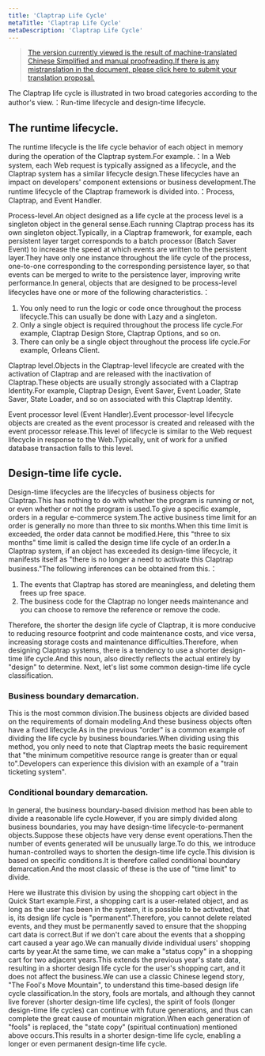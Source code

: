 ```yaml
---
title: 'Claptrap Life Cycle'
metaTitle: 'Claptrap Life Cycle'
metaDescription: 'Claptrap Life Cycle'
---
```


> [The version currently viewed is the result of machine-translated Chinese Simplified and manual proofreading.If there is any mistranslation in the document, please click here to submit your translation proposal.](https://crwd.in/newbeclaptrap)

The Claptrap life cycle is illustrated in two broad categories according to the author's view.：Run-time lifecycle and design-time lifecycle.

## The runtime lifecycle.

The runtime lifecycle is the life cycle behavior of each object in memory during the operation of the Claptrap system.For example.：In a Web system, each Web request is typically assigned as a lifecycle, and the Claptrap system has a similar lifecycle design.These lifecycles have an impact on developers' component extensions or business development.The runtime lifecycle of the Claptrap framework is divided into.：Process, Claptrap, and Event Handler.

Process-level.An object designed as a life cycle at the process level is a singleton object in the general sense.Each running Claptrap process has its own singleton object.Typically, in a Claptrap framework, for example, each persistent layer target corresponds to a batch processor (Batch Saver Event) to increase the speed at which events are written to the persistent layer.They have only one instance throughout the life cycle of the process, one-to-one corresponding to the corresponding persistence layer, so that events can be merged to write to the persistence layer, improving write performance.In general, objects that are designed to be process-level lifecycles have one or more of the following characteristics.：

1. You only need to run the logic or code once throughout the process lifecycle.This can usually be done with Lazy and a singleton.
2. Only a single object is required throughout the process life cycle.For example, Claptrap Design Store, Claptrap Options, and so on.
3. There can only be a single object throughout the process life cycle.For example, Orleans Client.

Claptrap level.Objects in the Claptrap-level lifecycle are created with the activation of Claptrap and are released with the inactivation of Claptrap.These objects are usually strongly associated with a Claptrap Identity.For example, Claptrap Design, Event Saver, Event Loader, State Saver, State Loader, and so on associated with this Claptrap Identity.

Event processor level (Event Handler).Event processor-level lifecycle objects are created as the event processor is created and released with the event processor release.This level of lifecycle is similar to the Web request lifecycle in response to the Web.Typically, unit of work for a unified database transaction falls to this level.

## Design-time life cycle.

Design-time lifecycles are the lifecycles of business objects for Claptrap.This has nothing to do with whether the program is running or not, or even whether or not the program is used.To give a specific example, orders in a regular e-commerce system.The active business time limit for an order is generally no more than three to six months.When this time limit is exceeded, the order data cannot be modified.Here, this "three to six months" time limit is called the design time life cycle of an order.In a Claptrap system, if an object has exceeded its design-time lifecycle, it manifests itself as "there is no longer a need to activate this Claptrap business."The following inferences can be obtained from this.：

1. The events that Claptrap has stored are meaningless, and deleting them frees up free space.
2. The business code for the Claptrap no longer needs maintenance and you can choose to remove the reference or remove the code.

Therefore, the shorter the design life cycle of Claptrap, it is more conducive to reducing resource footprint and code maintenance costs, and vice versa, increasing storage costs and maintenance difficulties.Therefore, when designing Claptrap systems, there is a tendency to use a shorter design-time life cycle.And this noun, also directly reflects the actual entirely by "design" to determine. Next, let's list some common design-time life cycle classification.

### Business boundary demarcation.

This is the most common division.The business objects are divided based on the requirements of domain modeling.And these business objects often have a fixed lifecycle.As in the previous "order" is a common example of dividing the life cycle by business boundaries.When dividing using this method, you only need to note that Claptrap meets the basic requirement that "the minimum competitive resource range is greater than or equal to".Developers can experience this division with an example of a "train ticketing system".

### Conditional boundary demarcation.

In general, the business boundary-based division method has been able to divide a reasonable life cycle.However, if you are simply divided along business boundaries, you may have design-time lifecycle-to-permanent objects.Suppose these objects have very dense event operations.Then the number of events generated will be unusually large.To do this, we introduce human-controlled ways to shorten the design-time life cycle.This division is based on specific conditions.It is therefore called conditional boundary demarcation.And the most classic of these is the use of "time limit" to divide.

Here we illustrate this division by using the shopping cart object in the Quick Start example.First, a shopping cart is a user-related object, and as long as the user has been in the system, it is possible to be activated, that is, its design life cycle is "permanent".Therefore, you cannot delete related events, and they must be permanently saved to ensure that the shopping cart data is correct.But if we don't care about the events that a shopping cart caused a year ago.We can manually divide individual users' shopping carts by year.At the same time, we can make a "status copy" in a shopping cart for two adjacent years.This extends the previous year's state data, resulting in a shorter design life cycle for the user's shopping cart, and it does not affect the business.We can use a classic Chinese legend story, "The Fool's Move Mountain", to understand this time-based design life cycle classification.In the story, fools are mortals, and although they cannot live forever (shorter design-time life cycles), the spirit of fools (longer design-time life cycles) can continue with future generations, and thus can complete the great cause of mountain migration.When each generation of "fools" is replaced, the "state copy" (spiritual continuation) mentioned above occurs.This results in a shorter design-time life cycle, enabling a longer or even permanent design-time life cycle.
